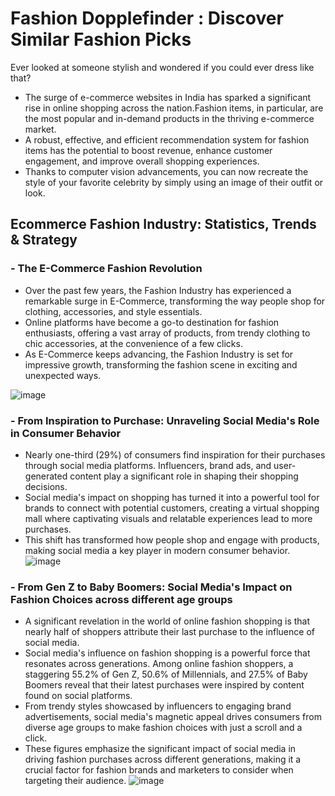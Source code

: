 # Fashion Dopplefinder : Discover Similar Fashion Picks
Ever looked at someone stylish and wondered if you could ever dress like that?

- The surge of e-commerce websites in India has sparked a significant rise in online shopping across the nation.Fashion items, in particular, are the most popular and in-demand products in the thriving e-commerce market.
- A robust, effective, and efficient recommendation system for fashion items has the potential to boost revenue, enhance customer engagement, and improve overall shopping experiences.
- Thanks to computer vision advancements, you can now recreate the style of your favorite celebrity by simply using an image of their outfit or look.

## Ecommerce Fashion Industry: Statistics, Trends & Strategy

### - The E-Commerce Fashion Revolution
- Over the past few years, the Fashion Industry has experienced a remarkable surge in E-Commerce, transforming the way people shop for clothing, accessories, and style essentials.
- Online platforms have become a go-to destination for fashion enthusiasts, offering a vast array of products, from trendy clothing to chic accessories, at the convenience of a few clicks.
- As E-Commerce keeps advancing, the Fashion Industry is set for impressive growth, transforming the fashion scene in exciting and unexpected ways.

![image](https://github.com/MUSKAN1903/Fashion-Dopplefinder/assets/70433658/7b6316fc-64ac-429d-8395-6ede3321c48c)

### - From Inspiration to Purchase: Unraveling Social Media's Role in Consumer Behavior
- Nearly one-third (29%) of consumers find inspiration for their purchases through social media platforms. Influencers, brand ads, and user-generated content play a significant role in shaping their shopping decisions.
- Social media's impact on shopping has turned it into a powerful tool for brands to connect with potential customers, creating a virtual shopping mall where captivating visuals and relatable experiences lead to more purchases.
- This shift has transformed how people shop and engage with products, making social media a key player in modern consumer behavior.
![image](https://github.com/MUSKAN1903/Fashion-Dopplefinder/assets/70433658/1412006f-c92b-4244-8e90-768e93873e46)

### - From Gen Z to Baby Boomers: Social Media's Impact on Fashion Choices across different age groups
- A significant revelation in the world of online fashion shopping is that nearly half of shoppers attribute their last purchase to the influence of social media.
- Social media's influence on fashion shopping is a powerful force that resonates across generations. Among online fashion shoppers, a staggering 55.2% of Gen Z, 50.6% of Millennials, and 27.5% of Baby Boomers reveal that their latest purchases were inspired by content found on social platforms.
- From trendy styles showcased by influencers to engaging brand advertisements, social media's magnetic appeal drives consumers from diverse age groups to make fashion choices with just a scroll and a click.
- These figures emphasize the significant impact of social media in driving fashion purchases across different generations, making it a crucial factor for fashion brands and marketers to consider when targeting their audience.
![image](https://github.com/MUSKAN1903/Fashion-Dopplefinder/assets/70433658/98c1edf4-c6cf-4a2a-ae17-43a75df0c3a8)












